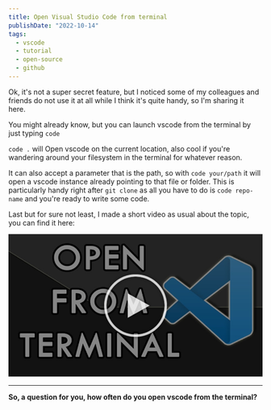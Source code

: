 ```yaml
---
title: Open Visual Studio Code from terminal
publishDate: "2022-10-14"
tags:
  - vscode
  - tutorial
  - open-source
  - github
---
```


Ok, it's not a super secret feature, but I noticed some of my colleagues and friends do not use it at all while I think it's quite handy, so I'm sharing it here.

You might already know, but you can launch vscode from the terminal by just typing `code`

`code .` will Open vscode on the current location, also cool if you're wandering around your filesystem in the terminal for whatever reason.

It can also accept a parameter that is the path, so with `code your/path` it will open a vscode instance already pointing to that file or folder. This is particularly handy right after `git clone` as all you have to do is `code repo-name` and you're ready to write some code.

Last but for sure not least, I made a short video as usual about the topic, you can find it here:

[![Watch the video](./preview.jpeg)](https://youtube.com/shorts/oUHlR_ouEAA)

---

**So, a question for you, how often do you open vscode from the terminal?**

